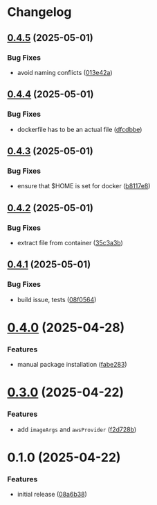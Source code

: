 # Changelog

## [0.4.5](https://github.com/mwillbanks/pulumi-aws-lambda-layer-builder/compare/0.4.4...0.4.5) (2025-05-01)

### Bug Fixes

- avoid naming conflicts ([013e42a](https://github.com/mwillbanks/pulumi-aws-lambda-layer-builder/commit/013e42a4b9ccc47f0c0d4e6ec1ec63e7aeca1088))

## [0.4.4](https://github.com/mwillbanks/pulumi-aws-lambda-layer-builder/compare/0.4.3...0.4.4) (2025-05-01)

### Bug Fixes

- dockerfile has to be an actual file ([dfcdbbe](https://github.com/mwillbanks/pulumi-aws-lambda-layer-builder/commit/dfcdbbeb0a73de72a755a410353fe449b95aedb5))

## [0.4.3](https://github.com/mwillbanks/pulumi-aws-lambda-layer-builder/compare/0.4.2...0.4.3) (2025-05-01)

### Bug Fixes

- ensure that $HOME is set for docker ([b8117e8](https://github.com/mwillbanks/pulumi-aws-lambda-layer-builder/commit/b8117e8b32f5e584a85f1b140b52dbbde4653abc))

## [0.4.2](https://github.com/mwillbanks/pulumi-aws-lambda-layer-builder/compare/0.4.1...0.4.2) (2025-05-01)

### Bug Fixes

- extract file from container ([35c3a3b](https://github.com/mwillbanks/pulumi-aws-lambda-layer-builder/commit/35c3a3bafc810517636c83b7229b2876b1ad5d7e))

## [0.4.1](https://github.com/mwillbanks/pulumi-aws-lambda-layer-builder/compare/0.4.0...0.4.1) (2025-05-01)

### Bug Fixes

- build issue, tests ([08f0564](https://github.com/mwillbanks/pulumi-aws-lambda-layer-builder/commit/08f056469c2acbe19b3b64949f0577ad7555c81a))

# [0.4.0](https://github.com/mwillbanks/pulumi-aws-lambda-layer-builder/compare/0.3.0...0.4.0) (2025-04-28)

### Features

- manual package installation ([fabe283](https://github.com/mwillbanks/pulumi-aws-lambda-layer-builder/commit/fabe283665a069bb72498ab18918184eb8852a92))

# [0.3.0](https://github.com/mwillbanks/pulumi-aws-lambda-layer-builder/compare/0.1.0...0.3.0) (2025-04-22)

### Features

- add `imageArgs` and `awsProvider` ([f2d728b](https://github.com/mwillbanks/pulumi-aws-lambda-layer-builder/commit/f2d728b0b5f44225b2795e113569ceeaa2987abf))

# 0.1.0 (2025-04-22)

### Features

- initial release ([08a6b38](https://github.com/mwillbanks/pulumi-aws-lambda-layer-builder/commit/08a6b38336b9d5a9f7d995fe810ddb98f02c5b7a))
